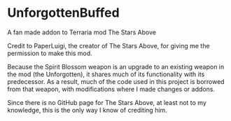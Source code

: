 # UnforgottenBuffed
A fan made addon to Terraria mod The Stars Above

Credit to PaperLuigi, the creator of The Stars Above, for giving me the permission to make this mod.

Because the Spirit Blossom weapon is an upgrade to an existing weapon in the mod (the Unforgotten), it shares much of its functionality with its predecessor. As a result, much of the code used in this project is borrowed from that weapon, with modifications where I made changes or addons.

Since there is no GitHub page for The Stars Above, at least not to my knowledge, this is the only way I know of crediting him.
